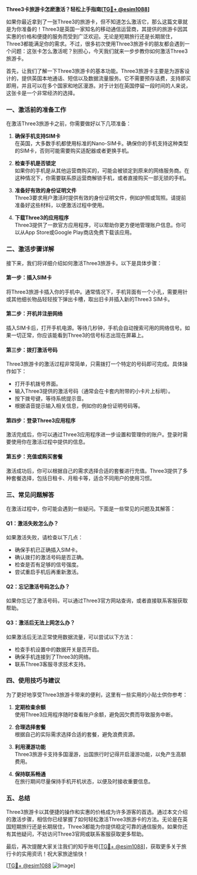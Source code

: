 **Three3卡旅游卡怎麽激活？轻松上手指南[[TG💪+ @esim1088](https://t.me/s/esim1088)]**

如果你最近拿到了一张Three3的旅游卡，但不知道怎么激活它，那么这篇文章就是为你准备的！Three3是英国一家知名的移动通信运营商，其提供的旅游卡因其实惠的价格和便捷的服务而受到广泛欢迎。无论是短期旅行还是长期居住，Three3都能满足你的需求。不过，很多初次使用Three3旅游卡的朋友都会遇到一个问题：这张卡怎么激活呢？别担心，今天我们就来一步步教你如何激活Three3旅游卡。

首先，让我们了解一下Three3旅游卡的基本功能。Three3旅游卡主要是为游客设计的，提供英国本地通话、短信以及数据流量服务。它不需要预存话费，支持即买即用，并且可以在多个国家和地区漫游。对于计划在英国停留一段时间的人来说，这张卡是一个非常经济的选择。

### **一、激活前的准备工作**

在激活Three3旅游卡之前，你需要做好以下几项准备：

1. **确保手机支持SIM卡**  
   在英国，大多数手机都使用标准的Nano-SIM卡。确保你的手机支持这种类型的SIM卡，否则可能需要购买适配器或者更换手机。

2. **检查手机是否锁定**  
   如果你的手机是从其他运营商购买的，可能会被锁定到原来的网络服务商。在这种情况下，你需要联系原运营商解锁手机，或者直接购买一部无锁的手机。

3. **准备好有效的身份证明文件**  
   Three3要求用户激活时提供有效的身份证明文件，例如护照或驾照。请提前准备好这些材料，以便激活过程中使用。

4. **下载Three3的应用程序**  
   Three3提供了一款官方应用程序，可以帮助你更方便地管理账户信息。你可以从App Store或Google Play商店免费下载该应用。

### **二、激活步骤详解**

接下来，我们将详细介绍如何激活Three3旅游卡。以下是具体步骤：

#### **第一步：插入SIM卡**
将Three3旅游卡插入你的手机中。通常情况下，手机背面有一个小孔，需要用针或其他细长物品轻轻按下弹出卡槽，取出旧卡并插入新的Three3 SIM卡。

#### **第二步：开机并注册网络**
插入SIM卡后，打开手机电源。等待几秒钟，手机会自动搜索可用的网络信号。如果一切正常，你应该能看到Three3的信号标志出现在屏幕上。

#### **第三步：拨打激活号码**
Three3旅游卡的激活过程非常简单，只需拨打一个特定的号码即可完成。具体操作如下：
- 打开手机拨号界面。
- 输入Three3提供的激活号码（通常会在卡套内附带的小卡片上标明）。
- 按下拨号键，等待系统提示音。
- 根据语音提示输入相关信息，例如你的身份证明号码等。

#### **第四步：登录Three3应用程序**
激活完成后，你可以通过Three3应用程序进一步设置和管理你的账户。登录时需要使用你在激活过程中提供的信息。

#### **第五步：充值或购买套餐**
激活成功后，你可以根据自己的需求选择合适的套餐进行充值。Three3提供了多种套餐选择，包括日租卡、月租卡等，适合不同用户的使用习惯。

### **三、常见问题解答**

在激活过程中，你可能会遇到一些疑问。下面是一些常见的问题及其解答：

#### **Q1：激活失败怎么办？**
如果激活失败，请检查以下几点：
- 确保手机已正确插入SIM卡。
- 确认拨打的激活号码是否正确。
- 检查是否有足够的信号强度。
- 尝试重启手机后再重新激活。

#### **Q2：忘记激活号码怎么办？**
如果你忘记了激活号码，可以通过Three3官方网站查询，或者直接联系客服获取帮助。

#### **Q3：激活后无法上网怎么办？**
如果激活后无法正常使用数据流量，可以尝试以下方法：
- 检查手机设置中的数据开关是否开启。
- 确保手机连接到了Three3的网络。
- 联系Three3客服寻求技术支持。

### **四、使用技巧与建议**

为了更好地享受Three3旅游卡带来的便利，这里有一些实用的小贴士供你参考：

1. **定期检查余额**  
   使用Three3应用程序随时查看账户余额，避免因欠费而导致服务中断。

2. **合理选择套餐**  
   根据自己的实际需求选择合适的套餐，避免浪费资源。

3. **利用漫游功能**  
   Three3旅游卡支持多国漫游，出国旅行时记得开启漫游功能，以免产生高额费用。

4. **保持联系畅通**  
   在旅行期间尽量保持手机开机状态，以便及时接收重要信息。

### **五、总结**

Three3旅游卡以其便捷的操作和实惠的价格成为许多游客的首选。通过本文介绍的激活步骤，相信你已经掌握了如何轻松激活Three3旅游卡的方法。无论是在英国短期旅行还是长期居住，Three3都能为你提供稳定可靠的通信服务。如果你还有其他疑问，不妨访问Three3官网或联系客服获取更多帮助。

最后，再次提醒大家关注我们的知乎账号[[TG💪+ @esim1088](https://t.me/s/esim1088)]，获取更多关于旅行卡的实用资讯！祝大家旅途愉快！

[[TG💪+ @esim1088](https://t.me/s/esim1088) ![Image](https://i.postimg.cc/4NQfJmqS/Snipaste-2025-05-13-00-14-12.png)]